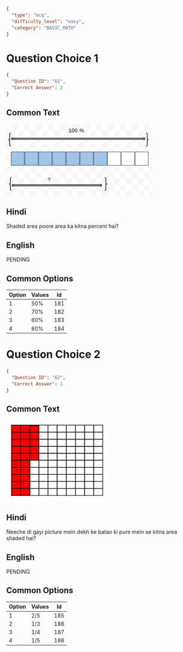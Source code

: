 ```json
{
  "type": "mcq",
  "difficulty_level": "easy",
  "category": "BASIC_MATH"
}
```

# Question Choice 1
```json
{
  "Question ID": "61",
  "Correct Answer": 2
}
```
## Common Text
![](images/question_7/choice1.png)

## Hindi
Shaded area poore area ka kitna percent hai?

## English
PENDING

## Common Options
| Option | Values                 |Id     |
|:-------|:-----------------------|:-----:|
| 1      | 50%                    |181    |
| 2      | 70%                    |182    |
| 3      | 60%                    |183    |
| 4      | 80%                    |184    |


# Question Choice 2
```json
{
  "Question ID": "62",
  "Correct Answer": 3
}
```

## Common Text
![](images/question_7/choice2.png)

## Hindi
Neeche di gayi picture mein dekh ke batao ki pure mein se kitna area shaded hai?

## English
PENDING

## Common Options
| Option | Values                 |Id     |
|:-------|:-----------------------|:-----:|
| 1      | 2/5                    |185    |
| 2      | 1/3                    |186    |
| 3      | 1/4                    |187    |
| 4      | 1/5                    |188    |
